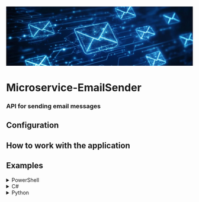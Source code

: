 ![API mail sender](readme-image.jpg)

# Microservice-EmailSender

### API for sending email messages


## Configuration



## How to work with the application



## Examples

<details>
  <summary>PowerShell</summary>

  This is a example for powershell

```powershell
$url = "http://host:4040/sendmail"
$contentType = "application/json"

$json = @{
  aliasFrom = "information come from send"
  to = @("email1@x.com", "email2@y.com")
  cc = @("email1@x.com", "email2@y.com")
  bcc = @("email1@x.com", "email2@y.com")
  subject = "subject message"
  body = "body message"
} | ConvertTo-Json

Invoke-RestMethod -Uri $url -Method Post -Body $json -ContentType $contentType
```

</details>

<details>
  <summary>C#</summary>

  This is a example for C#

</details>

<details>
  <summary>Python</summary>
  
  This is a example for Python

```python
import requests

url = 'http://host:4040/sendmail'
data = {
  "name": "information come from send",
  "to": ["email1@x.com", "email2@y.com"],
  "cc": ["email1@x.com", "email2@y.com"],
  "bcc": ["email1@x.com", "email2@y.com"],
  "subject": "subject message",
  "body": "body message"
}
headers = {'Content-type': 'application/json'}

response = requests.post(url, json=data, headers=headers)

print(response)
```

</details>